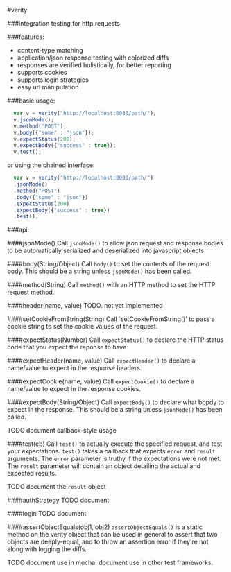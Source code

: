 #verity

###integration testing for http requests

###features:
* content-type matching
* application/json response testing with colorized diffs
* responses are verified holistically, for better reporting
* supports cookies
* supports login strategies
* easy url manipulation

###basic usage:

```javascript
  var v = verity("http://localhost:8080/path/");
  v.jsonMode();
  v.method("POST");
  v.body({"some" : "json"});
  v.expectStatus(200);
  v.expectBody({"success" : true});
  v.test();
```

or using the chained interface:

```javascript
  var v = verity("http://localhost:8080/path/")
  .jsonMode()
  .method("POST")
  .body({"some" : "json"})
  .expectStatus(200)
  .expectBody({"success" : true})
  .test();
```


###api:

####jsonMode()
Call `jsonMode()` to allow json request and response bodies to be automatically serialized and deserialized into javascript objects.

####body(String/Object)
Call `body()` to set the contents of the request body.  This should be a string unless `jsonMode()` has been called.

####method(String)
Call `method()` with an HTTP method to set the HTTP request method.

####header(name, value)
TODO.  not yet implemented

####setCookieFromString(String)
Call `setCookieFromString()' to pass a cookie string to set the cookie values of the request.

####expectStatus(Number)
Call `expectStatus()` to declare the HTTP status code that you expect the reponse to have.

####expectHeader(name, value)
Call `expectHeader()` to declare a name/value to expect in the response headers.

####expectCookie(name, value)
Call `expectCookie()` to declare a name/value to expect in the response cookies.

####expectBody(String/Object)
Call `expectBody()` to declare what bopdy to expect in the response.  This should be a string unless `jsonMode()` has been called.

TODO document callback-style usage

####test(cb)
Call `test()` to actually execute the specified request, and test your expectations.  `test()` takes a callback that expects `error` and `result` arguments.  The `error` parameter is truthy if the expectations were not met.  The `result` parameter will contain an object detailing the actual and expected results.

TODO document the `result` object

####authStrategy
TODO document

####login
TODO document

####assertObjectEquals(obj1, obj2)
`assertObjectEquals()` is a static method on the verity object that can be used in general to assert that two objects are deeply-equal, and to throw an assertion error if they're not, along with logging the diffs.

TODO document use in mocha.  document use in other test frameworks.
